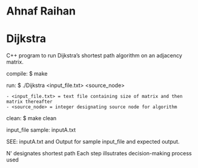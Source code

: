 # Ahnaf Raihan
# Dijkstra

C++ program to run Dijkstra’s shortest path algorithm on an adjacency matrix.

compile:
$ make

run:
$ ./Dijkstra <input_file.txt> <source_node>
  
    - <input_file.txt> = text file containing size of matrix and then matrix thereafter
    - <source_node> = integer designating source node for algorithm
    
clean:
$ make clean

input_file sample: inputA.txt

SEE: inputA.txt and Output for sample input_file and expected output.

N' designates shortest path
Each step illsutrates decision-making process used
